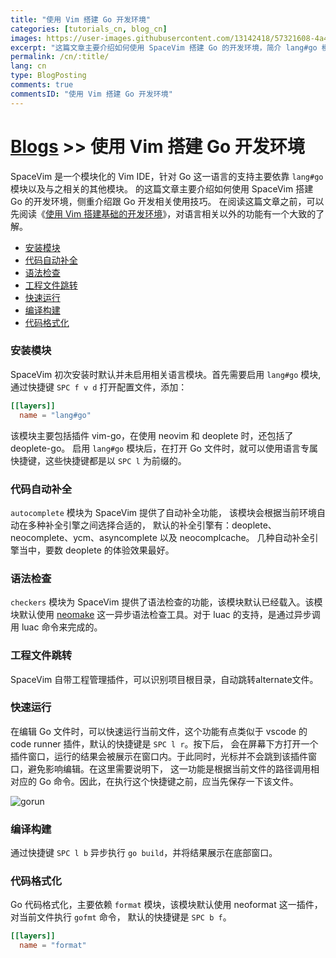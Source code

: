 ```yaml
---
title: "使用 Vim 搭建 Go 开发环境"
categories: [tutorials_cn, blog_cn]
images: https://user-images.githubusercontent.com/13142418/57321608-4a484880-7134-11e9-8e43-5fa05085d7e5.png
excerpt: "这篇文章主要介绍如何使用 SpaceVim 搭建 Go 的开发环境，简介 lang#go 模块所支持的功能特性以及使用技巧"
permalink: /cn/:title/
lang: cn
type: BlogPosting
comments: true
commentsID: "使用 Vim 搭建 Go 开发环境"
---
```


# [Blogs](../blog/) >> 使用 Vim 搭建 Go 开发环境

SpaceVim 是一个模块化的 Vim IDE，针对 Go 这一语言的支持主要依靠 `lang#go` 模块以及与之相关的其他模块。
的这篇文章主要介绍如何使用 SpaceVim 搭建 Go 的开发环境，侧重介绍跟 Go 开发相关使用技巧。
在阅读这篇文章之前，可以先阅读《[使用 Vim 搭建基础的开发环境](../use-vim-as-ide/)》，对语言相关以外的功能有一个大致的了解。

<!-- vim-markdown-toc GFM -->

- [安装模块](#安装模块)
- [代码自动补全](#代码自动补全)
- [语法检查](#语法检查)
- [工程文件跳转](#工程文件跳转)
- [快速运行](#快速运行)
- [编译构建](#编译构建)
- [代码格式化](#代码格式化)

<!-- vim-markdown-toc -->

### 安装模块

SpaceVim 初次安装时默认并未启用相关语言模块。首先需要启用
`lang#go` 模块, 通过快捷键 `SPC f v d` 打开配置文件，添加：

```toml
[[layers]]
  name = "lang#go"
```

该模块主要包括插件 vim-go，在使用 neovim 和 deoplete 时，还包括了 deoplete-go。
启用 `lang#go` 模块后，在打开 Go 文件时，就可以使用语言专属快捷键，这些快捷键都是以 `SPC l` 为前缀的。

### 代码自动补全

`autocomplete` 模块为 SpaceVim 提供了自动补全功能，
该模块会根据当前环境自动在多种补全引擎之间选择合适的，
默认的补全引擎有：deoplete、neocomplete、ycm、asyncomplete 以及 neocomplcache。
几种自动补全引擎当中，要数 deoplete 的体验效果最好。

### 语法检查

`checkers` 模块为 SpaceVim 提供了语法检查的功能，该模块默认已经载入。该模块默认使用 [neomake](https://github.com/neomake/neomake)
这一异步语法检查工具。对于 luac 的支持，是通过异步调用 luac 命令来完成的。

### 工程文件跳转

SpaceVim 自带工程管理插件，可以识别项目根目录，自动跳转alternate文件。

### 快速运行

在编辑 Go 文件时，可以快速运行当前文件，这个功能有点类似于 vscode 的 code runner 插件，默认的快捷键是 `SPC l r`。按下后，
会在屏幕下方打开一个插件窗口，运行的结果会被展示在窗口内。于此同时，光标并不会跳到该插件窗口，避免影响编辑。在这里需要说明下，
这一功能是根据当前文件的路径调用相对应的 Go 命令。因此，在执行这个快捷键之前，应当先保存一下该文件。

![gorun](https://user-images.githubusercontent.com/13142418/51752665-f8cefd00-20f2-11e9-8057-d88d3509e9c3.gif)

### 编译构建

通过快捷键 `SPC l b` 异步执行 `go build`，并将结果展示在底部窗口。 

### 代码格式化

Go 代码格式化，主要依赖 `format` 模块，该模块默认使用 neoformat 这一插件，对当前文件执行 `gofmt` 命令，
默认的快捷键是 `SPC b f`。

```toml
[[layers]]
  name = "format"
```
